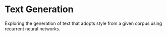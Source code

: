 # Text Generation
Exploring the generation of text that adopts style from a given corpus using recurrent neural networks.
